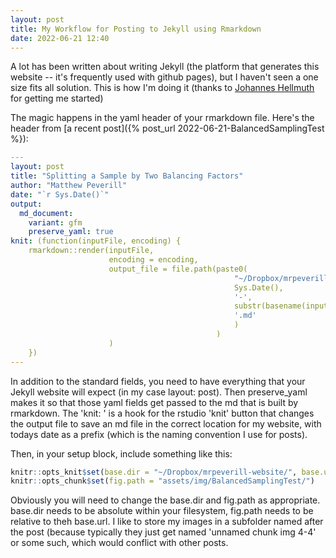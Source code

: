 ```yaml
---
layout: post
title: My Workflow for Posting to Jekyll using Rmarkdown
date: 2022-06-21 12:40
---
```


A lot has been written about writing Jekyll (the platform that generates this website -- it's frequently used with github pages), but I haven't seen a one size fits all solution. This is how I'm doing it (thanks to [Johannes Hellmuth](https://jchellmuth.com/news/jekyll/website/code/2020/01/04/Rmarkdown-posts-to-Jekyll.html) for getting me started)

The magic happens in the yaml header of your rmarkdown file. Here's the header from [a recent post]({% post_url 2022-06-21-BalancedSamplingTest %}):

```yaml
---
layout: post
title: "Splitting a Sample by Two Balancing Factors"
author: "Matthew Peverill"
date: "`r Sys.Date()`"
output:
  md_document:
    variant: gfm
    preserve_yaml: true
knit: (function(inputFile, encoding) {
    rmarkdown::render(inputFile,
                      encoding = encoding,
                      output_file = file.path(paste0(
                                                  "~/Dropbox/mrpeverill-website/_posts/",
                                                  Sys.Date(),
                                                  '-',
                                                  substr(basename(inputFile), 1, nchar(basename(inputFile)) - 4),
                                                  '.md'
                                                  )
                                              )
                      )
    })
---

```

In addition to the standard fields, you need to have everything that your Jekyll website will expect (in my case layout: post). Then preserve_yaml makes it so that those yaml fields get passed to the md that is built by rmarkdown. The 'knit: ' is a hook for the rstudio 'knit' button that changes the output file to save an md file in the correct location for my website, with todays date as a prefix (which is the naming convention I use for posts). 

Then, in your setup block, include something like this:

```r
knitr::opts_knit$set(base.dir = "~/Dropbox/mrpeverill-website/", base.url = "/")
knitr::opts_chunk$set(fig.path = "assets/img/BalancedSamplingTest/")
```

Obviously you will need to change the base.dir and fig.path as appropriate. base.dir needs to be absolute within your filesystem, fig.path needs to be relative to theh base.url. I like to store my images in a subfolder named after the post (because typically they just get named 'unnamed chunk img 4-4' or some such, which would conflict with other posts.
